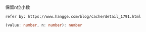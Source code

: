 保留n位小数

`refer by: https://www.hangge.com/blog/cache/detail_1791.html`

```typescript
(value: number, n: number): number
```